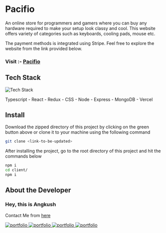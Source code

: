 # Pacifio

An online store for programmers and gamers where you can buy any hardware required to make your setup look classy and cool. This website offers variety of categories such as keyboards, cooling pads, mouse etc.

The payment methods is integrated using Stripe.
Feel free to explore the website from the link provided below.

### Visit :- [Pacifio](https://pacifio.herokuapp.com/)

## Tech Stack

![Tech Stack](https://skillicons.dev/icons?i=ts,react,redux,css,nodejs,express,mongodb,vercel&theme=dark)

Typescript - React - Redux - CSS - Node - Express - MongoDB - Vercel

<!-- Image links to be updated -->

<!-- ![Chat Nation](https://res.cloudinary.com/dvhucdquc/image/upload/v1661511875/ProjectsHomeImages/pacifio_yraiko.png) -->

## Install

Download the zipped directory of this project by clicking on the green button above or clone it to your machine using the following command

```bash
git clone <link-to-be-updated>
```

After installing the project, go to the root directory of this project and hit the commands below

```bash
npm i
cd client/
npm i
```

## About the Developer

### Hey, this is Angkush

Contact Me from [here](https://angkush.vercel.app/contact)

<a href="https://angkush.vercel.app/" rel="noopener noreferrer" target="_blank">
  <img src="https://img.shields.io/badge/my_portfolio-teal?style=for-the-badge&logo=ko-fi&logoColor=white" alt="portfolio" />
</a>

<a href="https://linkedin.com/in/angkush-sahu-0409311bb" rel="noopener noreferrer" target="_blank">
  <img src="https://img.shields.io/badge/linkedin-0A66C2?style=for-the-badge&logo=linkedin&logoColor=white" alt="portfolio" />
</a>

<a href="https://angkush.vercel.app/contact" rel="noopener noreferrer" target="_blank">
  <img src="https://img.shields.io/badge/Mail-red?style=for-the-badge&logo=gmail&logoColor=white" alt="portfolio" />
</a>

<a href="https://github.com/angkushsahu" rel="noopener noreferrer" target="_blank">
  <img src="https://img.shields.io/badge/Github-gray?style=for-the-badge&logo=github&logoColor=white" alt="portfolio" />
</a>
